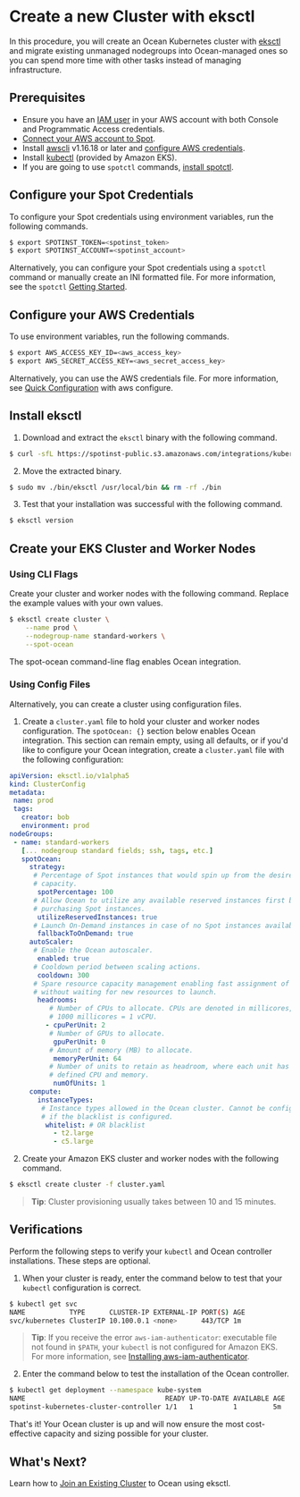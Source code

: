 # Create a new Cluster with eksctl

In this procedure, you will create an Ocean Kubernetes cluster with [eksctl](https://eksctl.io/) and migrate existing unmanaged nodegroups into Ocean-managed ones so you can spend more time with other tasks instead of managing infrastructure.

## Prerequisites

- Ensure you have an [IAM user](https://docs.aws.amazon.com/IAM/latest/UserGuide/id_users_create.html) in your AWS account with both Console and Programmatic Access credentials.
- [Connect your AWS account to Spot](connect-your-cloud-provider/aws-account).
- Install [awscli](https://docs.aws.amazon.com/cli/latest/userguide/installing.html) v1.16.18 or later and [configure AWS credentials](https://docs.aws.amazon.com/cli/latest/userguide/cli-configure-quickstart.html#cli-configure-quickstart-config).
- Install [kubectl](https://docs.aws.amazon.com/eks/latest/userguide/install-kubectl.html) (provided by Amazon EKS).
- If you are going to use `spotctl` commands, [install spotctl](https://github.com/spotinst/spotctl#getting-started).

## Configure your Spot Credentials

To configure your Spot credentials using environment variables, run the following commands.

```sh
$ export SPOTINST_TOKEN=<spotinst_token>
$ export SPOTINST_ACCOUNT=<spotinst_account>
```

Alternatively, you can configure your Spot credentials using a `spotctl` command or manually create an INI formatted file. For more information, see the `spotctl` [Getting Started](https://github.com/spotinst/spotctl#getting-started).

## Configure your AWS Credentials

To use environment variables, run the following commands.

```sh
$ export AWS_ACCESS_KEY_ID=<aws_access_key>
$ export AWS_SECRET_ACCESS_KEY=<aws_secret_access_key>
```

Alternatively, you can use the AWS credentials file. For more information, see [Quick Configuration](https://docs.aws.amazon.com/cli/latest/userguide/cli-configure-quickstart.html#cli-configure-quickstart-config) with aws configure.

## Install eksctl

1. Download and extract the `eksctl` binary with the following command.

```sh
$ curl -sfL https://spotinst-public.s3.amazonaws.com/integrations/kubernetes/eksctl/eksctl.sh | sh
```

2. Move the extracted binary.

```sh
$ sudo mv ./bin/eksctl /usr/local/bin && rm -rf ./bin
```

3. Test that your installation was successful with the following command.

```sh
$ eksctl version
```

## Create your EKS Cluster and Worker Nodes

### Using CLI Flags

Create your cluster and worker nodes with the following command. Replace the example values with your own values.

```sh
$ eksctl create cluster \
    --name prod \
    --nodegroup-name standard-workers \
    --spot-ocean
```

The spot-ocean command-line flag enables Ocean integration.

### Using Config Files

Alternatively, you can create a cluster using configuration files.

1. Create a `cluster.yaml` file to hold your cluster and worker nodes configuration.
   The `spotOcean: {}` section below enables Ocean integration. This section can remain empty, using all defaults, or if you'd like to configure your Ocean integration, create a `cluster.yaml` file with the following configuration:

```yaml
apiVersion: eksctl.io/v1alpha5
kind: ClusterConfig
metadata:
 name: prod
 tags:
   creator: bob
   environment: prod
nodeGroups:
 - name: standard-workers
   [... nodegroup standard fields; ssh, tags, etc.]
   spotOcean:
     strategy:
      # Percentage of Spot instances that would spin up from the desired
      # capacity.
       spotPercentage: 100
      # Allow Ocean to utilize any available reserved instances first before
      # purchasing Spot instances.
       utilizeReservedInstances: true
      # Launch On-Demand instances in case of no Spot instances available.
       fallbackToOnDemand: true
     autoScaler:
      # Enable the Ocean autoscaler.
       enabled: true
      # Cooldown period between scaling actions.
       cooldown: 300
      # Spare resource capacity management enabling fast assignment of Pods
      # without waiting for new resources to launch.
       headrooms:
          # Number of CPUs to allocate. CPUs are denoted in millicores, where
          # 1000 millicores = 1 vCPU.
         - cpuPerUnit: 2
          # Number of GPUs to allocate.
           gpuPerUnit: 0
          # Amount of memory (MB) to allocate.
           memoryPerUnit: 64
          # Number of units to retain as headroom, where each unit has the
          # defined CPU and memory.
           numOfUnits: 1
     compute:
       instanceTypes:
        # Instance types allowed in the Ocean cluster. Cannot be configured
        # if the blacklist is configured.
         whitelist: # OR blacklist
           - t2.large
           - c5.large
```

2. Create your Amazon EKS cluster and worker nodes with the following command.

```sh
$ eksctl create cluster -f cluster.yaml
```

> **Tip**: Cluster provisioning usually takes between 10 and 15 minutes.

## Verifications

Perform the following steps to verify your `kubectl` and Ocean controller installations. These steps are optional.

1. When your cluster is ready, enter the command below to test that your `kubectl` configuration is correct.

```sh
$ kubectl get svc
NAME           TYPE      CLUSTER-IP EXTERNAL-IP PORT(S) AGE
svc/kubernetes ClusterIP 10.100.0.1 <none>      443/TCP 1m
```

> **Tip**: If you receive the error `aws-iam-authenticator`: executable file not found in `$PATH`, your `kubectl` is not configured for Amazon EKS. For more information, see [Installing aws-iam-authenticator](https://docs.aws.amazon.com/eks/latest/userguide/install-aws-iam-authenticator.html).

2. Enter the command below to test the installation of the Ocean controller.

```sh
$ kubectl get deployment --namespace kube-system
NAME                                   READY UP-TO-DATE AVAILABLE AGE
spotinst-kubernetes-cluster-controller 1/1   1          1         5m
```

That's it! Your Ocean cluster is up and will now ensure the most cost-effective capacity and sizing possible for your cluster.

## What's Next?

Learn how to [Join an Existing Cluster](ocean/tools-and-integrations/eksctl/join-an-existing-cluster) to Ocean using eksctl.
